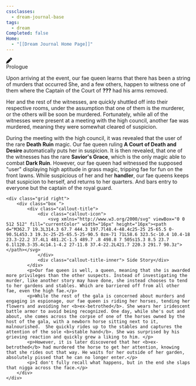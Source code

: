 ```yaml
---
cssclasses:
  - dream-journal-base
tags:
  - dream
Completed: false
Home:
  - "[[Dream Journal Home Page]]"
---
```

<div class="wrapper grid">
	<div class="grid left">
		<div class="box ">
			<div class="callout-title">
				<div class="callout-icon">
					<svg xmlns="http://www.w3.org/2000/svg" viewBox="0 0 512 512" fill="currentColor" width="16px" height="16px"><path d="M362.7 19.3L314.3 67.7 444.3 197.7l48.4-48.4c25-25 25-65.5 0-90.5L453.3 19.3c-25-25-65.5-25-90.5 0zm-71 71L58.6 323.5c-10.4 10.4-18 23.3-22.2 37.4L1 481.2C-1.5 489.7 .8 498.8 7 505s15.3 8.5 23.7 6.1l120.3-35.4c14.1-4.2 27-11.8 37.4-22.2L421.7 220.3 291.7 90.3z"></path></svg>
				</div>
				<div class="callout-title-inner">  Prologue</div>
			</div>
			<p> Upon arriving at the event, our fae queen learns that there has been a string of murders that occurred She, and a few others, happen to witness one of them where the Captain of the Court of <b>???</b>  had his arms removed.</p>
			<p>Her and the rest of the witnesses, are quickly shuttled off into their respective rooms, under the assumption that one of them is the murderer, or the others will be soon be murdered. Fortunately, while all of the witnesses were present at a meeting with the high council, another fae was murdered, meaning they were somewhat cleared of suspicion.</p>
			<p>During the meeting with the high council, it was revealed that the user of the rare <b>Death Ruin</b> magic.  Our fae queen ruling <b> A Court of Death and Desire </b> automatically puts her in suspicion.  It is then revealed, that one of the witnesses has the rare <b>Savior's Grace</b>, which is the only magic able to combat <b>Dark Ruin</b>.  However, our fae queen had witnessed the supposed "user" displaying high aptitude in grass magic, tripping fae for fun on the front lawns. While suspicious of her and her <b>handler</b>, our fae queens keeps that suspicion to herself, and returns to her quarters. And bars entry to everyone but the captain of the royal guard. </p>
		</div>
	</div>
	
	<div class="grid right">
		<div class="box ">
			<div class="callout-title">
				<div class="callout-icon">
					<svg xmlns="http://www.w3.org/2000/svg" viewBox="0 0 512 512" fill="currentColor" width="16px" height="16px"><path d="M362.7 19.3L314.3 67.7 444.3 197.7l48.4-48.4c25-25 25-65.5 0-90.5L453.3 19.3c-25-25-65.5-25-90.5 0zm-71 71L58.6 323.5c-10.4 10.4-18 23.3-22.2 37.4L1 481.2C-1.5 489.7 .8 498.8 7 505s15.3 8.5 23.7 6.1l120.3-35.4c14.1-4.2 27-11.8 37.4-22.2L421.7 220.3 291.7 90.3z"></path></svg>
				</div>
				<div class="callout-title-inner"> Side Story</div>
			</div>
			<p>Our fae queen is well, a queen, meaning that she is awarded more privileges than the other suspects. Instead of investigating the murder, like another story may have done, she instead chooses to tend to her gardens and stables. Which are barriered off from all other fae, even the high fae.</p>
			<p>While the rest of the gala is concerned about murders and engaging in espionage, our fae queen is riding her horses, tending her flowers and avoiding her <b>ex-betrothed</b>. She wears her iridescent battle armor to avoid being recognized. One day, while she's out and about, she comes across the corpse of one of the horses owned by the host of the gala, with a newborn horse sitting next to it, malnourished.  She quickly rides up to the stables and captures the attention of the sole <b>stable hand</b>. She was surprised by his grieving reaction and quickly grew a liking to him. </p>
			<p>However, it is later discovered that her <b>ex-betrothed</b> had murdered the horse to get her attention, knowing that she rides out that way. He waits for her outside of her garden, absolutely pissed that he can no longer enter.</p>
			<p>I don't fully recall what happens, but in the end she slaps that nigga across the face.</p>
		</div>
	</div>
</div>